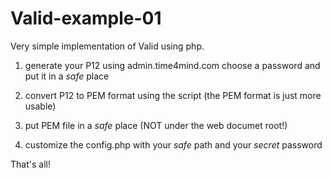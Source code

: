 # Valid-example-01
Very simple implementation of Valid using php.

1) generate your P12 using admin.time4mind.com
   choose a password and put it in a *safe* place

2) convert P12 to PEM format using the script 
   (the PEM format is just more usable)

3) put PEM file in a *safe* place 
   (NOT under the web documet root!)

4) customize the config.php with your *safe* path 
   and your *secret* password

That's all!


